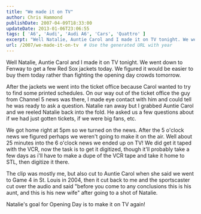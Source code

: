```yaml
---
title: "We made it on TV"
author: Chris Hammond
publishDate: 2007-04-09T18:33:00
updateDate: 2013-01-06T23:06:55
tags: [ 'A6', 'Audi', 'Audi A6', 'Cars', 'Quattro' ]
excerpt: "Well Natalie, Auntie Carol and I made it on TV tonight. We went down to Fenway to get a few Red Sox jackets today. We figured it would be easier to buy them today rather than fighting the opening day crowds tomorrow. After the jackets we went into the ticket office because Carol wanted to try to find some printed schedules. On our way out of the ticket office the guy from Channel 5 news was there, I made eye contact with him and could tell he was ready to ask a question. Natalie ran away but I grabbed Auntie Carol and we reeled Natalie back into the fold. He asked us a few questions about if we had just gotten tickets, if we were big fans, etc. We got home right at 5pm so we turned on the news. After the 5 o'clock news we figured perhaps we weren't going to make it on the air. Well about 25 minutes into the 6 o'clock news we ended up on TV! We did get it taped with the VCR, now the task is to get it digitized, though it'll probably take a few days as i'll have to make a dupe of the VCR tape and take it home to STL, then digitize it there.  The clip was mostly me, but also cut to Auntie Carol when she said we went to Game 4 in St. Louis in 2004, then it cut back to me and the sportscaster cut over the audio and said \"before you come to any conclusions this is his aunt, and this is his new wife\" after going to a shot of Natalie. Natalie's goal for Opening Day is to make it on TV..."
url: /2007/we-made-it-on-tv  # Use the generated URL with year
---
```

<P>Well Natalie, Auntie Carol and I made it on TV tonight. We went down to Fenway to get a few Red Sox jackets today. We figured it would be easier to buy them today rather than fighting the opening day crowds tomorrow.</P> <P>After the jackets we went into the ticket office because Carol wanted to try to find some printed schedules. On our way out of the ticket office the guy from Channel 5 news was there, I made eye contact with him and could tell he was ready to ask a question. Natalie ran away but I grabbed Auntie Carol and we reeled Natalie back into the fold. He asked us a few questions about if we had just gotten tickets, if we were big fans, etc.</P> <P>We got home right at 5pm so we turned on the news. After the 5 o'clock news we figured perhaps we weren't going to make it on the air. Well about 25 minutes into the 6 o'clock news we ended up on TV! We did get it taped with the VCR, now the task is to get it digitized, though it'll probably take a few days as i'll have to make a dupe of the VCR tape and take it home to STL, then digitize it there. </P> <P>The clip was mostly me, but also cut to Auntie Carol when she said we went to Game 4 in St. Louis in 2004, then it cut back to me and the sportscaster cut over the audio and said "before you come to any conclusions this is his aunt, and this is his new wife" after going to a shot of Natalie.</P> <P>Natalie's goal for Opening Day is to make it on TV again!</P>
